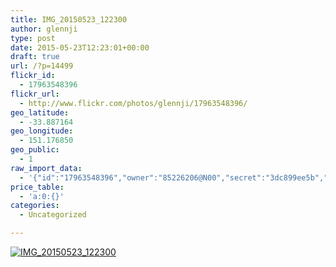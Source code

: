 ```yaml
---
title: IMG_20150523_122300
author: glennji
type: post
date: 2015-05-23T12:23:01+00:00
draft: true
url: /?p=14499
flickr_id:
  - 17963548396
flickr_url:
  - http://www.flickr.com/photos/glennji/17963548396/
geo_latitude:
  - -33.887164
geo_longitude:
  - 151.176850
geo_public:
  - 1
raw_import_data:
  - '{"id":"17963548396","owner":"85226206@N00","secret":"3dc899ee5b","server":"7720","farm":8,"title":"IMG_20150523_122300","ispublic":0,"isfriend":0,"isfamily":0,"description":{"_content":""},"dateupload":"1432353744","lastupdate":"1432353750","datetaken":"2015-05-23 12:23:01","datetakengranularity":"0","datetakenunknown":"0","ownername":"glennji","tags":"","machine_tags":"","originalsecret":"6ed584fe07","originalformat":"jpg","latitude":"-33.887164","longitude":"151.176850","accuracy":"16","context":0,"place_id":"iIbqSY5TUL2WCJaOcg","woeid":"22726599","geo_is_family":0,"geo_is_friend":0,"geo_is_contact":0,"geo_is_public":0,"media":"photo","media_status":"ready","url_o":"https://farm8.staticflickr.com/7720/17963548396_6ed584fe07_o.jpg","height_o":"4160","width_o":"3120"}'
price_table:
  - 'a:0:{}'
categories:
  - Uncategorized

---
```

<p class="flickr-image">
  <a href="http://www.flickr.com/photos/glennji/17963548396/" class="flickr-link"><img src="http://i2.wp.com/glennji.com/wp-content/uploads/2015/05/17963548396_6ed584fe07_o.jpg?fit=1024%2C1024" width="" height="" alt="IMG_20150523_122300" class="keyring-img" /></a>
</p>
